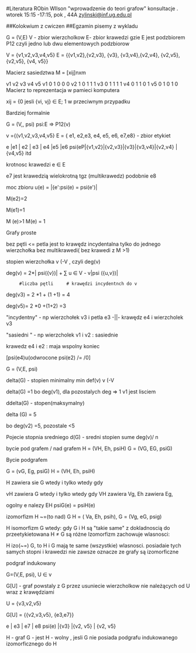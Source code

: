 #Literatura
RObin WIlson "wprowadzenie do teori grafow"
konsultacje . wtorek 15:15 -17:15, pok , 44A
zylinski@inf.ug.edu.pl

##Kolokwium z cwiczen
##Egzamin pisemy z wykladu 


G = (V,E)   V - zbior wierzcholkow    E- zbior krawedzi  gzie E jest podzbiorem P12 czyli jedno lub dwu elementowych podzbiorow

V = {v1,v2,v3,v4,v5}
E  = {{v1,v2},{v2,v3}, {v3}, {v3,v4},{v2,v4}, {v2,v5}, {v2,v5}, {v4, v5}}



Macierz sasiedztwa  M = [xij]nxm



  v1 v2 v3 v4 v5
v1 0  1  0  0  0
v2 1  0  1  1  1
v3 0  1  1  1  1
v4 0  1  1  0  1
v5 0  1  0  1  0
Macierz to reprezentacja w pamieci komputera

xij = {0 jesli {vi, vj} ∈  E; 1 w przeciwnym przypadku

Bardziej formalnie 

G = (V,, psi)
psi:E  => P12(v)

v ={(v1,v2,v3,v4,v5}
E = { e1, e2,e3, e4, e5, e6, e7,e8} - zbior etykiet

e     |e1     |  e2   | e3 |   e4  |e5      |e6 
psi(eP|{v1,v2}|{v2,v3}|{v3}|{v3,v4}|{v2,v4} |{v4,v5} itd

krotnosc krawedzi 
e ∈ E

e7 jest krawedzią wielokrotną tgz (multikrawedz) podobnie e8 

moc zbioru   u(e)  = |{e':psi(e) = psi(e')|

M(e2)=2 

M(e1)=1


M (e)>1
M(e) = 1

Grafy proste 

bez pętli <= petla jest to krawędz incydentalna tylko do jednego wierzchołka 
bez multikrawedi( bez krawedi z M >1)


stopien wierzchołka 
v (-V , czyli deg(v)




deg(v)  = 2*| psi({v})| + ∑ u ∈ V - v|psi ({u,v})| 

         #liczba pętli     # krawędzi incydentnch do v 


deg(v3) = 2 *1 + (1 +1) = 4 

deg(v5)= 2 *0 +(1+2) =3 

"incydentny" - np wierzchołek v3 i petla e3
			-||- krawędz  e4 i wierzcholek v3 

"sasiedni " - np wierzcholek v1 i v2 : sasiednie 

krawedz e4 i e2 : maja wspolny koniec 

[psi(e4)u(odwrocone psi(e2) /= /0]



G = (V,E, psi)

delta(G) - stopien minimalny  min def(v) v (-V

delta(G)  =1
bo deg(v1), dla pozostalych deg => 1
v1 jest lisciem

ddelta(G) - stopen(maksymalny) 

delta (G) = 5

bo deg(v2) =5, pozostale <5

Pojecie stopnia sredniego 
d(G) - sredni stopien sume deg(v)/ n 

bycie pod grafem / nad grafem 
H = (VH, Eh, psiH)
G = (VG, EG, psiG)



Bycie podgrafem 

G = (vG, Eg, psiG)
H = (VH, Eh, psiH)

H zawiera sie G wtedy i tylko wtedy gdy 

vH zawiera G wtedy i tylko wtedy gdy
VH zawiera Vg, Eh zawiera Eg,

ogolny e nalezy EH  psiG(e) = psiH(e)

izomorfizm H ~=(to nad) G
H = ( Va, Eh, psih), G = (Vg, eG, psig)

H isomorfizm G wtedy:
	gdy G i H są "takie same"
	z dokladnoscią do przeetykietowana
H  ≠ G są różne 
Izomorfizm zachowuje wlasnosci:

H izo(~=) G, to H i G mają te same (wszystkie) wlasnosci.
posiadaie tych samych stopni i krawedzi nie zawsze oznacze ze grafy są izomorficzne 

podgraf indukowany 

G=(V,E, psi), U ∈ v

G[U] - graf powstaly z G przez usuniecie wierzcholkow  nie należących od U wraz z krawędziami 

U = {v3,v2,v5}


G[U] = {{v2,v3,v5}, {e3,e7}}

e      |  e3  |  e7     |  e8 
psi(e) |{v3}  |{v2, v5} | {v2, v5}


H - graf 
G - jest  H - wolny , jesli G nie posiada podgrafu indukowanego izomorficznego do H 

